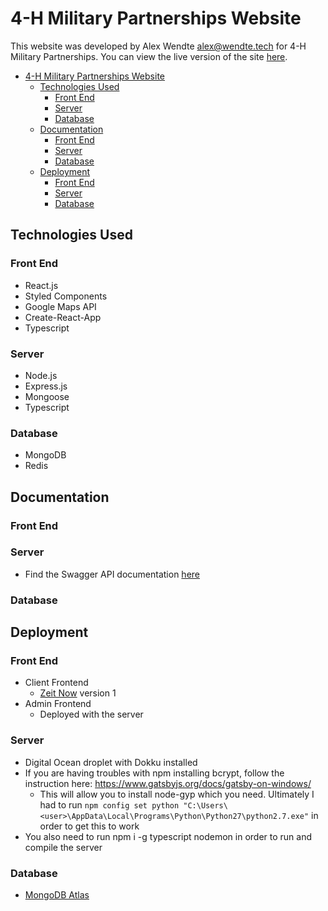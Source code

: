 # 4-H Military Partnerships Website

This website was developed by Alex Wendte [alex@wendte.tech](#mailto:alex@wendte.tech) for 4-H Military Partnerships. You can view the live version of the site [here](https://http://4-hmpp-test.now.sh).

- [4-H Military Partnerships Website](#4-h-military-partnerships-website)
	- [Technologies Used](#technologies-used)
		- [Front End](#front-end)
		- [Server](#server)
		- [Database](#database)
	- [Documentation](#documentation)
		- [Front End](#front-end-1)
		- [Server](#server-1)
		- [Database](#database-1)
	- [Deployment](#deployment)
		- [Front End](#front-end-2)
		- [Server](#server-2)
		- [Database](#database-2)

## Technologies Used

### Front End

- React.js
- Styled Components
- Google Maps API
- Create-React-App
- Typescript

### Server

- Node.js
- Express.js
- Mongoose
- Typescript

### Database

- MongoDB
- Redis

## Documentation

### Front End

### Server

- Find the Swagger API documentation [here](https://app.swaggerhub.com/apis-docs/4Hmilitarypp/4-HMPP/)

### Database

## Deployment

### Front End

- Client Frontend
  - [Zeit Now](https://zeit.co/now) version 1
- Admin Frontend
  - Deployed with the server

### Server

- Digital Ocean droplet with Dokku installed
- If you are having troubles with npm installing bcrypt, follow the instruction here: https://www.gatsbyjs.org/docs/gatsby-on-windows/
  - This will allow you to install node-gyp which you need. Ultimately I had to run `npm config set python "C:\Users\<user>\AppData\Local\Programs\Python\Python27\python2.7.exe"` in order to get this to work
- You also need to run npm i -g typescript nodemon in order to run and compile the server
### Database

- [MongoDB Atlas](https://www.mongodb.com/cloud/atlas)
